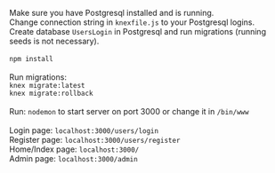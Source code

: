Make sure you have Postgresql installed and is running.
<br>
Change connection string in `knexfile.js` to your Postgresql logins.
<br>
Create database `UsersLogin` in Postgresql and run migrations (running seeds is not necessary).
<br>
<br>
`npm install`
<br>
<br>
Run migrations:
<br>
`knex migrate:latest`
<br>
`knex migrate:rollback`
<br>
<br>
Run:
`nodemon` to start server on port 3000 or change it in `/bin/www`
<br>
<br>
Login page: `localhost:3000/users/login`
<br>
Register page: `localhost:3000/users/register`
<br>
Home/Index page: `localhost:3000/`
<br>
Admin page: `localhost:3000/admin`
